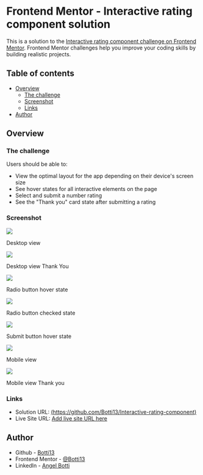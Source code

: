 # Frontend Mentor - Interactive rating component solution

This is a solution to the [Interactive rating component challenge on Frontend Mentor](https://www.frontendmentor.io/challenges/interactive-rating-component-koxpeBUmI). Frontend Mentor challenges help you improve your coding skills by building realistic projects.

## Table of contents

- [Overview](#overview)
  - [The challenge](#the-challenge)
  - [Screenshot](#screenshot)
  - [Links](#links)
- [Author](#author)

## Overview

### The challenge

Users should be able to:

- View the optimal layout for the app depending on their device's screen size
- See hover states for all interactive elements on the page
- Select and submit a number rating
- See the "Thank you" card state after submitting a rating

### Screenshot

![](./screenshots/desktop-view.jpg)

Desktop view

![](./screenshots/desktop-view-thank-you.jpg)

Desktop view Thank You

![](./screenshots/hover-state-1.jpg)

Radio button hover state

![](./screenshots/checked-state.jpg)

Radio button checked state

![](./screenshots/hover-state-2.jpg)

Submit button hover state

![](./screenshots/mobile-view.png)

Mobile view

![](./screenshots/mobile-view-thank-you.png)

Mobile view Thank you

### Links

- Solution URL: [(https://github.com/Botti13/Interactive-rating-component)](https://your-solution-url.com)
- Live Site URL: [Add live site URL here](https://your-live-site-url.com)

## Author

- Github - [Botti13](https://github.com/Botti13)
- Frontend Mentor - [@Botti13](https://www.frontendmentor.io/profile/Botti13)
- LinkedIn - [Angel Botti](https://www.linkedin.com/in/angelbotti/)
